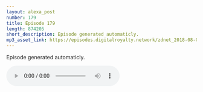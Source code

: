 ```yaml
---
layout: alexa_post
number: 179
title: Episode 179
length: 874205
short_description: Episode generated automaticly.
mp3_asset_link: https://episodes.digitalroyalty.network/zdnet_2018-08-09_01-00-10.mp3
---
```


Episode generated automaticly.

<audio controls>
    <source src="{{ page.mp3_asset_link }}" type="audio/mpeg">
</audio>